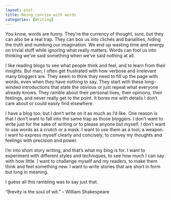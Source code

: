 ```yaml
---
layout: post
title: Being concise with words
categories: [Writing]
---
```

You know, words are funny. They're the currency of thought, sure, but they can also be a real trap. They can box us into clichés and banalities, hiding the truth and numbing our imagination. We end up wasting time and energy on trivial stuff while ignoring what really matters. Words can fool us into thinking we’ve said something when we’ve said nothing at all.

I like reading blogs to see what people think and feel, and to learn from their insights. But man, I often get frustrated with how verbose and irrelevant many bloggers are. They seem to think they need to fill up the page with words, even when they have nothing to say. They start with these long-winded introductions that state the obvious or just repeat what everyone already knows. They ramble about their personal lives, their opinions, their feelings, and never really get to the point. It bores me with details I don’t care about or could easily find elsewhere.

I have a blog too, but I don’t write on it as much as I’d like. One reason is that I don’t want to fall into the same trap as those bloggers. I don’t want to write just for the sake of writing or to please anyone but myself. I don’t want to use words as a crutch or a mask. I want to use them as a tool, a weapon. I want to express myself clearly and concisely, to convey my thoughts and feelings with precision and power.

I’m into short story writing, and that’s what my blog is for. I want to experiment with different styles and techniques, to see how much I can say with how little. I want to challenge myself and my readers, to make them think and feel something new. I want to write stories that are short in form but long in meaning.

I guess all this rambling was to say just that.

“Brevity is the soul of wit.” – William Shakespeare
